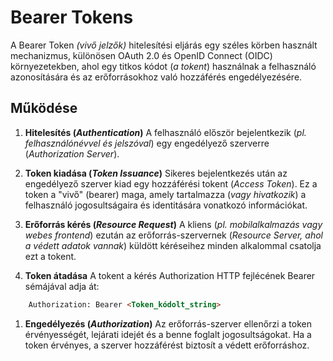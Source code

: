 # Bearer Tokens

A Bearer Token *(vivő jelzők)* hitelesítési eljárás egy széles körben használt mechanizmus, különösen OAuth 2.0 és OpenID Connect (OIDC) környezetekben, ahol egy titkos kódot (*a tokent*) használnak a felhasználó azonosítására és az erőforrásokhoz való hozzáférés engedélyezésére.

## Működése

1. **Hitelesítés (*Authentication*)**
A felhasználó először bejelentkezik (*pl. felhasználónévvel és jelszóval*) egy engedélyező szerverre (*Authorization Server*).

1. **Token kiadása (*Token Issuance*)**
Sikeres bejelentkezés után az engedélyező szerver kiad egy hozzáférési tokent (*Access Token*). Ez a token a "vivő" (bearer) maga, amely tartalmazza (*vagy hivatkozik*) a felhasználó jogosultságaira és identitására vonatkozó információkat.

1. **Erőforrás kérés (*Resource Request*)**
A kliens (*pl. mobilalkalmazás vagy webes frontend*) ezután az erőforrás-szervernek (*Resource Server, ahol a védett adatok vannak*) küldött kéréseihez minden alkalommal csatolja ezt a tokent.

1. **Token átadása**
A tokent a kérés Authorization HTTP fejlécének Bearer sémájával adja át:

```html
    Authorization: Bearer <Token_kódolt_string>
```

1. **Engedélyezés (*Authorization*)**
Az erőforrás-szerver ellenőrzi a token érvényességét, lejárati idejét és a benne foglalt jogosultságokat. Ha a token érvényes, a szerver hozzáférést biztosít a védett erőforráshoz.
